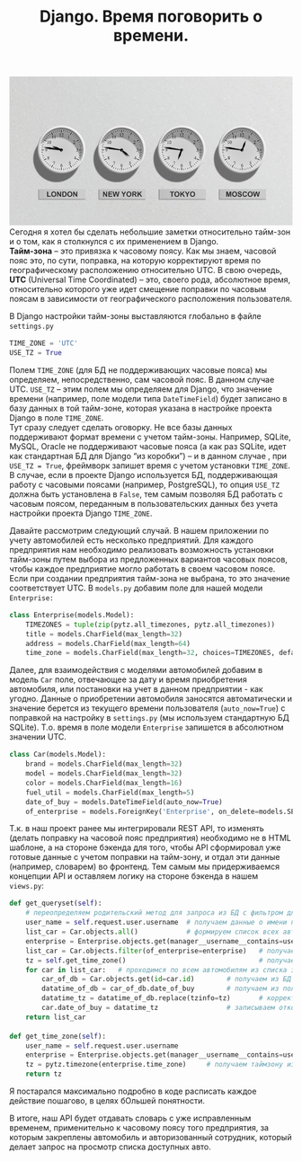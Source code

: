 ﻿---
layout: post
title: Django. Время поговорить о времени.
category: django
---
![](/image/post-2020-05-28/time2.jpg)
Сегодня я хотел бы сделать небольшие заметки относительно тайм-зон и о том, как я столкнулся с их применением в Django.  
**Тайм-зона** – это привязка к часовому поясу. Как мы знаем, часовой пояс это, по сути, поправка, на которую корректируют время по географическому расположению относительно UTC. В свою очередь, **UTC** (Universal Time Coordinated) – это, своего рода, абсолютное время, относительно которого уже идет смещение поправки по часовым поясам в зависимости от географического расположения пользователя.  

В Django настройки тайм-зоны выставляются глобально в файле `settings.py`  


```python
TIME_ZONE = 'UTC'
USE_TZ = True
```

Полем `TIME_ZONE` (для БД не поддерживающих часовые пояса) мы определяем, непосредственно, сам часовой пояс. В данном случае UTC. 
`USE_TZ` – этим полем мы определяем для Django, что значение времени (например, поле модели типа `DateTimeField`) будет записано в базу данных в той тайм-зоне, которая указана в настройке проекта Django в поле `TIME_ZONE`.   
Тут сразу следует сделать оговорку. Не все базы данных поддерживают формат времени с учетом тайм-зоны. Например, SQLite, MySQL, Oracle не поддерживают часовые пояса (а как раз SQLite, идет как стандартная БД для Django “из коробки”) – и в данном случае , при `USE_TZ = True`, фреймворк запишет время с учетом установки `TIME_ZONE`. 
В случае, если в проекте Django используется БД, поддерживающая работу с часовыми поясами (например, PostgreSQL), то опция `USE_TZ` должна быть установлена в `False`, тем самым позволяя БД работать с часовым поясом, переданным в пользовательских данных без учета настройки проекта Django `TIME_ZONE`.  

Давайте рассмотрим следующий случай. В нашем приложении по учету автомобилей есть несколько предприятий. Для каждого предприятия нам необходимо реализовать возможность установки тайм-зоны путем выбора из предложенных вариантов часовых поясов, чтобы каждое предприятие могло работать в своем часовом поясе. Если при создании предприятия тайм-зона не выбрана, то это значение соответствует UTC. В `models.py` добавим поле для нашей модели `Enterprise:`

```python
class Enterprise(models.Model):
    TIMEZONES = tuple(zip(pytz.all_timezones, pytz.all_timezones))
    title = models.CharField(max_length=32)
    address = models.CharField(max_length=64)
    time_zone = models.CharField(max_length=32, choices=TIMEZONES, default='UTC')
```

Далее, для взаимодействия с моделями автомобилей добавим в модель `Car` поле, отвечающее за дату и время приобретения автомобиля, или постановки на учет в данном предприятии - как угодно. Данные о приобретении автомобиля заносятся автоматически и значение берется из текущего времени пользователя (`auto_now=True`) с поправкой на настройку в `settings.py` (мы используем стандартную БД SQLite). Т.о. время в поле модели `Enterprise` запишется в абсолютном значении UTC.

```python
class Car(models.Model):
    brand = models.CharField(max_length=32)
    model = models.CharField(max_length=32)
    color = models.CharField(max_length=16)
    fuel_util = models.CharField(max_length=5)
    date_of_buy = models.DateTimeField(auto_now=True)
    of_enterprise = models.ForeignKey('Enterprise', on_delete=models.SET_NULL, null=True)
```

Т.к. в наш проект ранее мы интегрировали REST API, то изменять (делать поправку на часовой пояс предприятия) необходимо не в HTML шаблоне, а на стороне бэкенда для того, чтобы API сформировал уже готовые данные с учетом поправки на тайм-зону, и отдал эти данные (например, словарем) во фронтенд. Тем самым мы придерживаемся концепции API и оставляем логику на стороне бэкенда в нашем `views.py`: 

```python
def get_queryset(self):
    # переопределяем родительский метод для запроса из БД с фильтром для наших условий
    user_name = self.request.user.username  # получаем данные о имени пользователя из request
    list_car = Car.objects.all()            # формируем список всех автомобилей
    enterprise = Enterprise.objects.get(manager__username__contains=user_name)  # получаем предприятие по пользователю
    list_car = Car.objects.filter(of_enterprise=enterprise)   # получаем список авто по конкретному предприятию
    tz = self.get_time_zone()                                 # получаем таймзону из предприятия текущего менеджера
    for car in list_car:   # проходимся по всем автомобилям из списка запроса
        car_of_db = Car.objects.get(id=car.id)        # получаем из БД  машину по id
        datatime_of_db = car_of_db.date_of_buy        # получаем из поля значение даты и времени покупки машины
        datatime_tz = datatime_of_db.replace(tzinfo=tz)       # корректировка даты и времени относительно другой tz
        car.date_of_buy = datatime_tz                 # записываем откорректированное время в список для отображения в шаблоне
    return list_car    

def get_time_zone(self):
    user_name = self.request.user.username
    enterprise = Enterprise.objects.get(manager__username__contains=user_name)   # получаем предприятие по пользователю
    tz = pytz.timezone(enterprise.time_zone)     # получаем таймзону из предприятия текущего менеджера
    return tz
```
Я постарался максимально подробно в коде расписать каждое действие пошагово, в целях бОльшей понятности.  
  
В итоге, наш API будет отдавать словарь с уже исправленным временем, применительно к часовому поясу того предприятия, за которым закреплены автомобиль и авторизованный сотрудник, который делает запрос на просмотр списка доступных авто.




